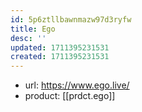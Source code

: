 ```yaml
---
id: 5p6ztllbawnmazw97d3ryfw
title: Ego
desc: ''
updated: 1711395231531
created: 1711395231531
---
```


- url: https://www.ego.live/
- product: [[prdct.ego]]